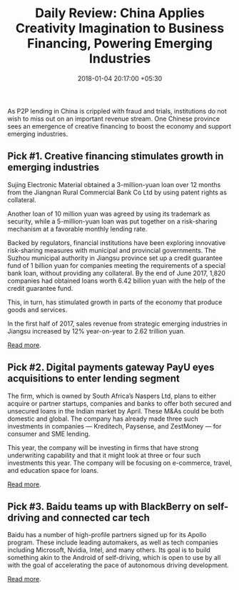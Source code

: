 ﻿---
title: 'Daily Review: China Applies Creativity Imagination to Business Financing,
  Powering Emerging Industries'
date: 2018-01-04 20:17:00 +05:30
tags:
- p2p lending
- alternative lending
- payments
- digital payments
- connected devices
- connected cars
- self-driving cars
- SME lending
Image: "/uploads/mlamslmxas.jpg"
Person: Elena Mesropyan
category:
- Lending
- B2B FinTech
- Enabling Technologies
Companies:
- PayU
- Kreditech
- Paysense
- ZestMoney
- Baidu
- Nvidia
- Microsoft
- BlackBerry
Markets:
- China
- Asia
---

As P2P lending in China is crippled with fraud and trials, institutions do not wish to miss out on an important revenue stream. One Chinese province sees an emergence of creative financing to boost the economy and support emerging industries.

## Pick #1. Creative financing stimulates growth in emerging industries

Sujing Electronic Material obtained a 3-million-yuan loan over 12 months from the Jiangnan Rural Commercial Bank Co Ltd by using patent rights as collateral.

Another loan of 10 million yuan was agreed by using its trademark as security, while a 5-million-yuan loan was put together on a risk-sharing mechanism at a favorable monthly lending rate.

Backed by regulators, financial institutions have been exploring innovative risk-sharing measures with municipal and provincial governments. The Suzhou municipal authority in Jiangsu province set up a credit guarantee fund of 1 billion yuan for companies meeting the requirements of a special bank loan, without providing any collateral. By the end of June 2017, 1,820 companies had obtained loans worth 6.42 billion yuan with the help of the credit guarantee fund.

This, in turn, has stimulated growth in parts of the economy that produce goods and services.

In the first half of 2017, sales revenue from strategic emerging industries in Jiangsu increased by 12% year-on-year to 2.62 trillion yuan.

[Read more](http://www.chinadaily.com.cn/a/201801/02/WS5a4ace7aa31008cf16da48b9.html).

## Pick #2. Digital payments gateway PayU eyes acquisitions to enter lending segment

The firm, which is owned by South Africa’s Naspers Ltd, plans to either acquire or partner startups, companies and banks to offer both secured and unsecured loans in the Indian market by April. These M&As could be both domestic and global. The company has already made three such investments in companies — Kreditech, Paysense, and ZestMoney — for consumer and SME lending.

This year, the company will be investing in firms that have strong underwriting capability and that it might look at three or four such investments this year. The company will be focusing on e-commerce, travel, and education space for loans.

[Read more](http://www.thehindubusinessline.com/info-tech/digital-payments-gateway-payu-eyes-acquisitions-to-enter-lending-segment/article10009050.ece).

## Pick #3. Baidu teams up with BlackBerry on self-driving and connected car tech

Baidu has a number of high-profile partners signed up for its Apollo program. These include leading automakers, as well as tech companies including Microsoft, Nvidia, Intel, and many others. Its goal is to build something akin to the Android of self-driving, which is open to use by all with the goal of accelerating the pace of autonomous driving development.

[Read more](https://techcrunch.com/2018/01/03/baidu-teams-up-with-blackberry-on-self-driving-and-connected-car-tech/).